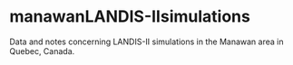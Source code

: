 # manawanLANDIS-IIsimulations
Data and notes concerning LANDIS-II simulations in the Manawan area in Quebec, Canada.
